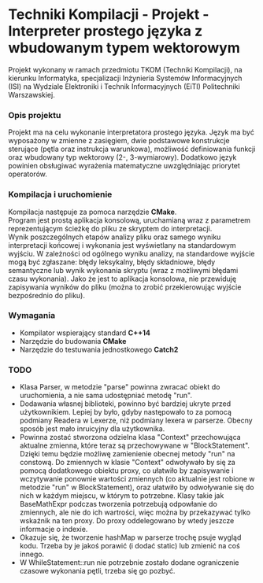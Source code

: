 # Techniki Kompilacji - Projekt - Interpreter prostego języka z wbudowanym typem wektorowym  

Projekt wykonany w ramach przedmiotu TKOM (Techniki Kompilacji), na kierunku Informatyka, specjalizacji Inżynieria Systemów Informacyjnych (ISI) na Wydziale Elektroniki i Technik Informacyjnych (EiTI) Politechniki Warszawskiej.  

### Opis projektu
Projekt ma na celu wykonanie interpretatora prostego języka. Język ma być wyposażony w zmienne z zasięgiem, 
dwie podstawowe konstrukcje sterujące (pętla oraz instrukcja warunkowa), możliwość definiowania funkcji oraz wbudowany typ wektorowy (2-, 3-wymiarowy). 
Dodatkowo język powinien obsługiwać wyrażenia matematyczne uwzględniając priorytet operatorów.  

### Kompilacja i uruchomienie  
Kompilacja następuje za pomoca narzędzie **CMake**.  
Program jest prostą aplikacja konsolową, uruchamianą wraz z parametrem reprezentującym ścieżkę do pliku ze skryptem do interpretacji.  
Wynik poszczególnych etapów analizy pliku oraz samego wyniku interpretacji końcowej i wykonania jest wyświetlany na standardowym wyjściu. W zależności od ogólnego wyniku analizy, na standardowe wyjście mogą być zgłaszane: błędy leksykalny, błędy składniowe, błędy semantyczne lub wynik wykonania skryptu (wraz z możliwymi błędami czasu wykonania). Jako że jest to aplikacja konsolowa, nie przewiduję zapisywania wyników do pliku (można to zrobić przekierowując wyjście bezpośrednio do pliku).  

### Wymagania
* Kompilator wspierający standard **C++14**  
* Narzędzie do budowania **CMake**  
* Narzędzie do testuwania jednostkowego **Catch2**  


### TODO  
* Klasa Parser, w metodzie "parse" powinna zwracać obiekt do uruchomienia, a nie sama udostępniać metodę "run".  
* Dodawania własnej biblioteki, powinno być bardziej ukryte przed użytkownikiem. Lepiej by było, gdyby następowało to za pomocą podmiany Readera w Lexerze, niż podmiany lexera w parserze. Obecny sposób jest mało inruicyjny dla użytkownika.  
* Powinna zostać stworzona odzielna klasa "Context" przechowująca aktualne zmienna, które teraz są przechowywane w "BlockStatement". Dzięki temu będzie możliwę zamienienie obecnej metody "run" na constową. 
Do zmiennych w klasie "Context" odwoływało by się za pomocą dodatkowego obiektu proxy, co ułatwiło by zapisywanie i wczytywanie ponownie wartości zmiennych (co aktualnie jest robione w metodzie "run" w BlockStatement), oraz ułatwiło by odwoływanie się do nich w każdym miejscu, w którym to potrzebne. Klasy takie jak BaseMathExpr podczas tworzenia potrzebują odpowłanie do zmiennych, ale nie do ich wartrości, więc można by przekazywać tylko wskaźnik na ten proxy. Do proxy oddelegowano by wtedy jeszcze informacje o indexie.  
* Okazuje się, że tworzenie hashMap w parserze trochę psuje wygląd kodu. Trzeba by je jakoś porawić (i dodać static) lub zmienić na coś innego.  
* W WhileStatement::run nie potrzebnie zostało dodane ograniczenie czasowe wykonania pętli, trzeba się go pozbyć.  
